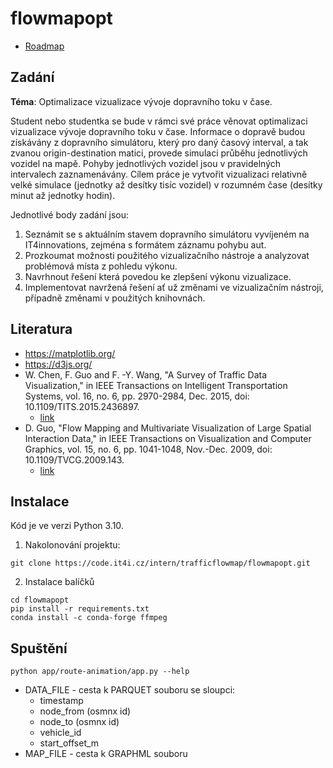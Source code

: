 # flowmapopt

* [Roadmap](../../wikis/Roadmap)

## Zadání
**Téma**: Optimalizace vizualizace vývoje dopravního toku v čase.

Student nebo studentka se bude v rámci své práce věnovat optimalizaci vizualizace vývoje dopravního toku v čase. Informace o dopravě budou získávány z dopravního simulátoru, který pro daný časový interval, a tak zvanou origin-destination matici, provede simulaci průběhu jednotlivých vozidel na mapě. Pohyby jednotlivých vozidel jsou v pravidelných intervalech zaznamenávány. Cílem práce je vytvořit vizualizaci relativně velké simulace (jednotky až desítky tisíc vozidel) v rozumném čase (desítky minut až jednotky hodin).

Jednotlivé body zadání jsou:
1.	Seznámit se s aktuálním stavem dopravního simulátoru vyvíjeném na IT4innovations, zejména s formátem záznamu pohybu aut.
2.	Prozkoumat možnosti použitého vizualizačního nástroje a analyzovat problémová místa z pohledu výkonu.
3.	Navrhnout řešení která povedou ke zlepšení výkonu vizualizace.
4.	Implementovat navržená řešení ať už změnami ve vizualizačním nástroji, případně změnami v použitých knihovnách.

## Literatura

* https://matplotlib.org/
* https://d3js.org/
* W. Chen, F. Guo and F. -Y. Wang, "A Survey of Traffic Data Visualization," in IEEE Transactions on Intelligent Transportation Systems, vol. 16, no. 6, pp. 2970-2984, Dec. 2015, doi: 10.1109/TITS.2015.2436897.
  * [link](https://ieeexplore.ieee.org/abstract/document/7120975?casa_token=SS_93qCqCkoAAAAA:HoxHGaz1nd4d4u_TCP7qhNqVbFyGSFSGeUl7hip1F0jfK0h17_CniYEfNoPmTdoi5fMxwAkiBnA)
* D. Guo, "Flow Mapping and Multivariate Visualization of Large Spatial Interaction Data," in IEEE Transactions on Visualization and Computer Graphics, vol. 15, no. 6, pp. 1041-1048, Nov.-Dec. 2009, doi: 10.1109/TVCG.2009.143.
  * [link](https://ieeexplore.ieee.org/abstract/document/5290710?casa_token=DC5BcbHVqmoAAAAA:R_xmPvuwNwrCzqfsHh90M3khegg0MxahsWsKT1UN7WGlf7LunyogQldebv8ZvKYtZWyi8h5UY9I)

## Instalace
Kód je ve verzi Python 3.10.

1. Nakolonování projektu:
```
git clone https://code.it4i.cz/intern/trafficflowmap/flowmapopt.git
```

2. Instalace balíčků
```
cd flowmapopt
pip install -r requirements.txt
conda install -c conda-forge ffmpeg
```

## Spuštění
```
python app/route-animation/app.py --help
```
* DATA_FILE - cesta k PARQUET souboru se sloupci:
  * timestamp
  * node_from (osmnx id)
  * node_to (osmnx id)
  * vehicle_id
  * start_offset_m
* MAP_FILE - cesta k GRAPHML souboru


